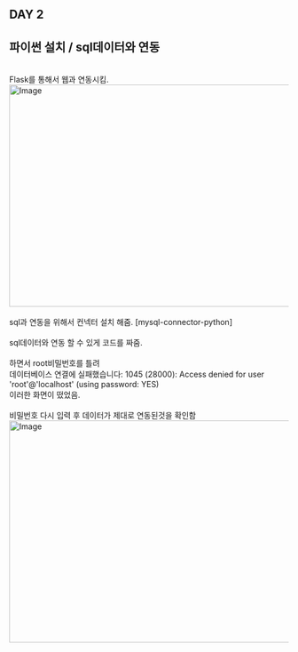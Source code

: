## DAY 2
## 파이썬 설치 / sql데이터와 연동

<br>
Flask를 통해서 웹과 연동시킴.
<br>
<img width="800" height="400" alt="Image" src="https://github.com/user-attachments/assets/3cc64efd-8bbb-4b9f-bace-12a73bd1b257" />
<br/>
<br/>
sql과 연동을 위해서 컨넥터 설치 해줌. [mysql-connector-python]

<br/>
<br/>
sql데이터와 연동 할 수 있게 코드를 짜줌.
<br/>
<br/>
하면서 root비밀번호를 틀려  <br>데이터베이스 연결에 실패했습니다: 1045 (28000): Access denied for user 'root'@'localhost' (using password: YES)<br>  이러한 화면이 떴었음. 
<br/>
<br/>
비밀번호 다시 입력 후 데이터가 제대로 연동된것을 확인함
<br>
<img width="800" height="400" alt="Image" src="https://github.com/user-attachments/assets/f7d577d5-d326-417e-849b-0e2770827341" />
